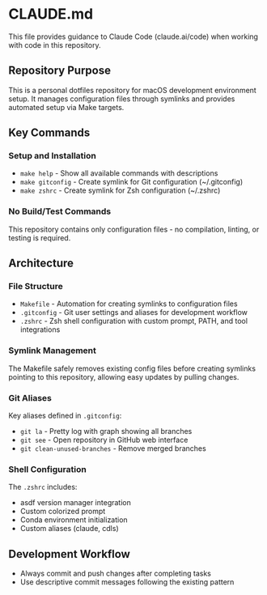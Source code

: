 # CLAUDE.md

This file provides guidance to Claude Code (claude.ai/code) when working with code in this repository.

## Repository Purpose

This is a personal dotfiles repository for macOS development environment setup. It manages configuration files through symlinks and provides automated setup via Make targets.

## Key Commands

### Setup and Installation
- `make help` - Show all available commands with descriptions
- `make gitconfig` - Create symlink for Git configuration (~/.gitconfig)
- `make zshrc` - Create symlink for Zsh configuration (~/.zshrc)

### No Build/Test Commands
This repository contains only configuration files - no compilation, linting, or testing is required.

## Architecture

### File Structure
- `Makefile` - Automation for creating symlinks to configuration files
- `.gitconfig` - Git user settings and aliases for development workflow
- `.zshrc` - Zsh shell configuration with custom prompt, PATH, and tool integrations

### Symlink Management
The Makefile safely removes existing config files before creating symlinks pointing to this repository, allowing easy updates by pulling changes.

### Git Aliases
Key aliases defined in `.gitconfig`:
- `git la` - Pretty log with graph showing all branches
- `git see` - Open repository in GitHub web interface  
- `git clean-unused-branches` - Remove merged branches

### Shell Configuration
The `.zshrc` includes:
- asdf version manager integration
- Custom colorized prompt
- Conda environment initialization
- Custom aliases (claude, cdls)

## Development Workflow

- Always commit and push changes after completing tasks
- Use descriptive commit messages following the existing pattern
